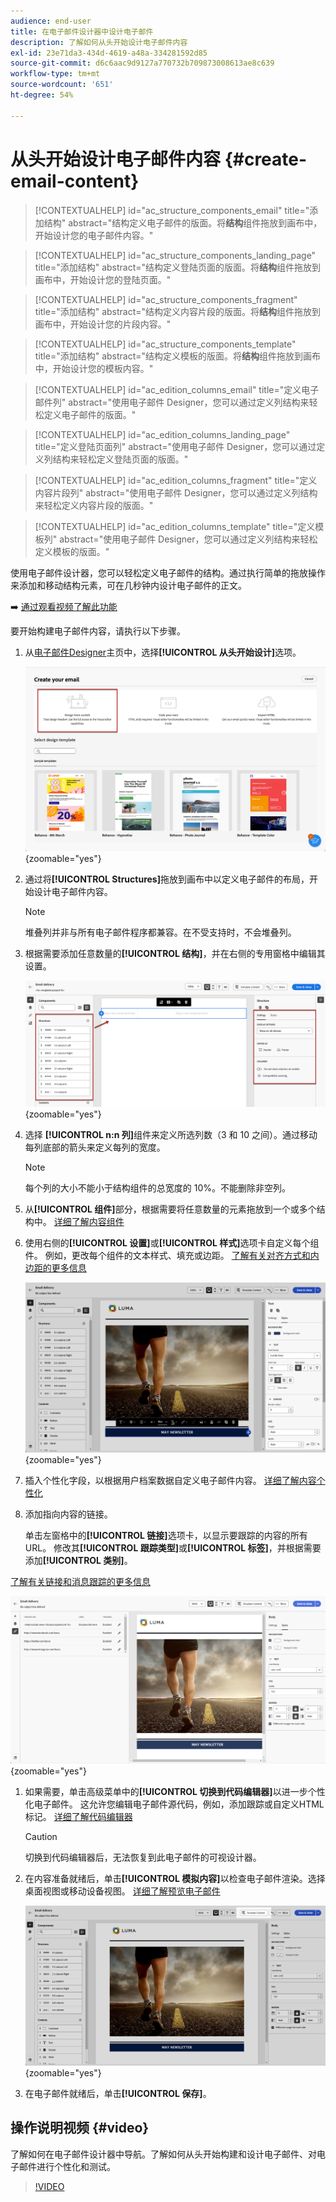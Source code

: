```yaml
---
audience: end-user
title: 在电子邮件设计器中设计电子邮件
description: 了解如何从头开始设计电子邮件内容
exl-id: 23e71da3-434d-4619-a48a-334281592d85
source-git-commit: d6c6aac9d9127a770732b709873008613ae8c639
workflow-type: tm+mt
source-wordcount: '651'
ht-degree: 54%

---
```


# 从头开始设计电子邮件内容 {#create-email-content}

>[!CONTEXTUALHELP]
>id="ac_structure_components_email"
>title="添加结构"
>abstract="结构定义电子邮件的版面。将&#x200B;**结构**&#x200B;组件拖放到画布中，开始设计您的电子邮件内容。"

>[!CONTEXTUALHELP]
>id="ac_structure_components_landing_page"
>title="添加结构"
>abstract="结构定义登陆页面的版面。将&#x200B;**结构**&#x200B;组件拖放到画布中，开始设计您的登陆页面。"

>[!CONTEXTUALHELP]
>id="ac_structure_components_fragment"
>title="添加结构"
>abstract="结构定义内容片段的版面。将&#x200B;**结构**&#x200B;组件拖放到画布中，开始设计您的片段内容。"

>[!CONTEXTUALHELP]
>id="ac_structure_components_template"
>title="添加结构"
>abstract="结构定义模板的版面。将&#x200B;**结构**&#x200B;组件拖放到画布中，开始设计您的模板内容。"

>[!CONTEXTUALHELP]
>id="ac_edition_columns_email"
>title="定义电子邮件列"
>abstract="使用电子邮件 Designer，您可以通过定义列结构来轻松定义电子邮件的版面。"

>[!CONTEXTUALHELP]
>id="ac_edition_columns_landing_page"
>title="定义登陆页面列"
>abstract="使用电子邮件 Designer，您可以通过定义列结构来轻松定义登陆页面的版面。"

>[!CONTEXTUALHELP]
>id="ac_edition_columns_fragment"
>title="定义内容片段列"
>abstract="使用电子邮件 Designer，您可以通过定义列结构来轻松定义内容片段的版面。"

>[!CONTEXTUALHELP]
>id="ac_edition_columns_template"
>title="定义模板列"
>abstract="使用电子邮件 Designer，您可以通过定义列结构来轻松定义模板的版面。"

使用电子邮件设计器，您可以轻松定义电子邮件的结构。通过执行简单的拖放操作来添加和移动结构元素，可在几秒钟内设计电子邮件的正文。

➡️ [通过观看视频了解此功能](#video)

要开始构建电子邮件内容，请执行以下步骤。

1. 从[电子邮件Designer](get-started-email-designer.md#start-authoring)主页中，选择&#x200B;**[!UICONTROL 从头开始设计]**&#x200B;选项。

   ![屏幕截图显示“从头开始设计”选项高亮显示的Email Designer主页。](assets/email_designer-from-scratch.png){zoomable="yes"}

1. 通过将&#x200B;**[!UICONTROL Structures]**&#x200B;拖放到画布中以定义电子邮件的布局，开始设计电子邮件内容。

   >[!NOTE]
   >
   >堆叠列并非与所有电子邮件程序都兼容。在不受支持时，不会堆叠列。

1. 根据需要添加任意数量的&#x200B;**[!UICONTROL 结构]**，并在右侧的专用窗格中编辑其设置。

   ![在Email Designer中显示结构组件窗格的屏幕截图。](assets/email_designer_structure_components.png){zoomable="yes"}

1. 选择 **[!UICONTROL n:n 列]**&#x200B;组件来定义所选列数（3 和 10 之间）。通过移动每列底部的箭头来定义每列的宽度。

   >[!NOTE]
   >
   >每个列的大小不能小于结构组件的总宽度的 10%。不能删除非空列。

1. 从&#x200B;**[!UICONTROL 组件]**&#x200B;部分，根据需要将任意数量的元素拖放到一个或多个结构中。 [详细了解内容组件](content-components.md)

1. 使用右侧的&#x200B;**[!UICONTROL 设置]**&#x200B;或&#x200B;**[!UICONTROL 样式]**&#x200B;选项卡自定义每个组件。 例如，更改每个组件的文本样式、填充或边距。 [了解有关对齐方式和内边距的更多信息](alignment-and-padding.md)

   ![显示Email Designer中的样式自定义选项的屏幕截图。](assets/email_designer-styles.png){zoomable="yes"}

1. 插入个性化字段，以根据用户档案数据自定义电子邮件内容。 [详细了解内容个性化](../personalization/personalize.md)

1. 添加指向内容的链接。

   单击左窗格中的&#x200B;**[!UICONTROL 链接]**&#x200B;选项卡，以显示要跟踪的内容的所有URL。 修改其&#x200B;**[!UICONTROL 跟踪类型]**&#x200B;或&#x200B;**[!UICONTROL 标签]**，并根据需要添加&#x200B;**[!UICONTROL 类别]**。

[了解有关链接和消息跟踪的更多信息](message-tracking.md)

   ![显示Email Designer中的“链接”选项卡的屏幕截图。](assets/email_designer-links.png){zoomable="yes"}

1. 如果需要，单击高级菜单中的&#x200B;**[!UICONTROL 切换到代码编辑器]**&#x200B;以进一步个性化电子邮件。 这允许您编辑电子邮件源代码，例如，添加跟踪或自定义HTML标记。 [详细了解代码编辑器](code-content.md)

   >[!CAUTION]
   >
   >切换到代码编辑器后，无法恢复到此电子邮件的可视设计器。

1. 在内容准备就绪后，单击&#x200B;**[!UICONTROL 模拟内容]**&#x200B;以检查电子邮件渲染。选择桌面视图或移动设备视图。 [详细了解预览电子邮件](../preview-test/preview-test.md)

   ![显示Email Designer中模拟选项的屏幕截图。](assets/email_designer-simulate.png){zoomable="yes"}

1. 在电子邮件就绪后，单击&#x200B;**[!UICONTROL 保存]**。

## 操作说明视频 {#video}

了解如何在电子邮件设计器中导航。了解如何从头开始构建和设计电子邮件、对电子邮件进行个性化和测试。

>[!VIDEO](https://video.tv.adobe.com/v/3425867/?quality=12)